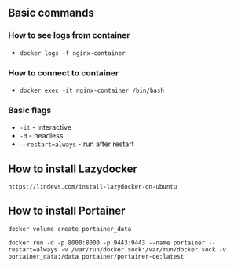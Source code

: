 ## Basic commands

### How to see logs from container 
* `docker logs -f nginx-container`

### How to connect to container
* `docker exec -it nginx-container /bin/bash`


### Basic flags
* `-it` - interactive
* `-d` - headless
* `--restart=always` - run after restart



## How to install Lazydocker
```
https://lindevs.com/install-lazydocker-on-ubuntu
```

## How to install Portainer
```
docker volume create portainer_data

docker run -d -p 8000:8000 -p 9443:9443 --name portainer --restart=always -v /var/run/docker.sock:/var/run/docker.sock -v portainer_data:/data portainer/portainer-ce:latest
```

